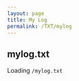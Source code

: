 ```yaml
---
layout: page
title: My Log
permalink: /TXT/mylog
---
```


## mylog.txt
<div id="log">Loading <code>/mylog.txt</code></div>

<script id="loading">
function build(content) { return `<div class="language-bash highlighter-rouge"><div class="highlight"><pre class="highlight"><code id="mylog">${content}</code></pre></div></div>`}
function getText(){
 var request = new XMLHttpRequest();
 request.open('GET', 'mylog.txt', true);
 request.send(null);
 request.onreadystatechange = function () {
 if (request.readyState === 4 && request.status === 200) {
 document.getElementById('log').innerHTML = build(request.responseText);
 }
 }
}
getText();
document.getElementById('loading').remove()
</script>
